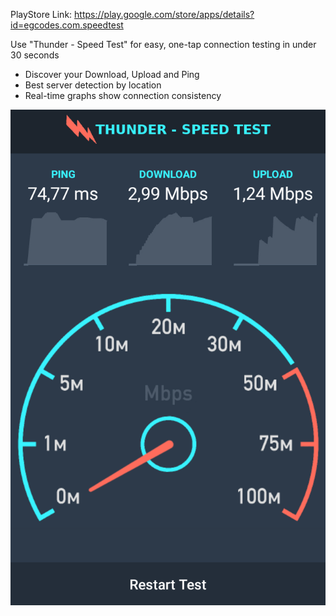 PlayStore Link: https://play.google.com/store/apps/details?id=egcodes.com.speedtest

Use "Thunder - Speed Test" for easy, one-tap connection testing in under 30 seconds

- Discover your Download, Upload and Ping 
- Best server detection by location
- Real-time graphs show connection consistency

![App Screenshot](screenshot.png)

